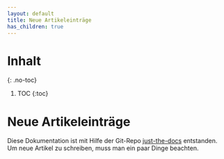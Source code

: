 ```yaml
---
layout: default
title: Neue Artikeleinträge
has_children: true
---
```

# Inhalt
{: .no-toc}
1. TOC
{:toc}

# Neue Artikeleinträge

Diese Dokumentation ist mit Hilfe der Git-Repo [just-the-docs](https://github.com/just-the-docs/just-the-docs) entstanden. 
Um neue Artikel zu schreiben, muss man ein paar Dinge beachten. 
